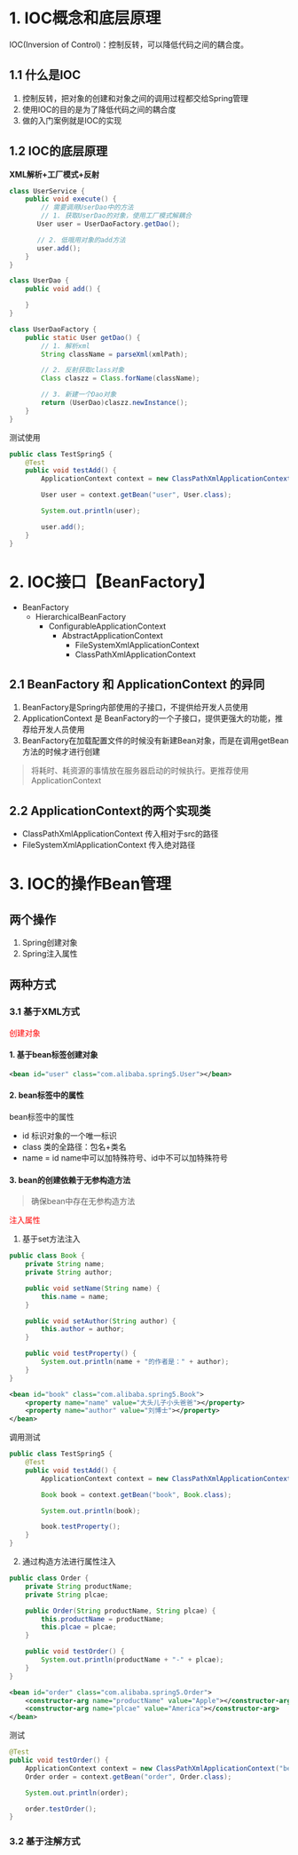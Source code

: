 # 1. IOC概念和底层原理

IOC(Inversion of Control)：控制反转，可以降低代码之间的耦合度。

## 1.1 什么是IOC

1. 控制反转，把对象的创建和对象之间的调用过程都交给Spring管理
2. 使用IOC的目的是为了降低代码之间的耦合度
3. 做的入门案例就是IOC的实现

## 1.2 IOC的底层原理

**XML解析+工厂模式+反射**

```java
class UserService {
    public void execute() {
        // 需要调用UserDao中的方法
        // 1. 获取UserDao的对象，使用工厂模式解耦合
       User user = UserDaoFactory.getDao();

       // 2. 低哦用对象的add方法
       user.add();
    }
}
```

```java
class UserDao {
    public void add() {

    }
}
```

```java
class UserDaoFactory {
    public static User getDao() {
        // 1. 解析xml
        String className = parseXml(xmlPath);

        // 2. 反射获取class对象
        Class claszz = Class.forName(className);

        // 3. 新建一个Dao对象
        return (UserDao)claszz.newInstance();
    }
}
```

测试使用

```java
public class TestSpring5 {
    @Test
    public void testAdd() {
        ApplicationContext context = new ClassPathXmlApplicationContext("bean1.xml");

        User user = context.getBean("user", User.class);

        System.out.println(user);

        user.add();
    }
}
```

# 2. IOC接口【BeanFactory】

- BeanFactory
  - HierarchicalBeanFactory
    - ConfigurableApplicationContext
      - AbstractApplicationContext 
        - FileSystemXmlApplicationContext
        - ClassPathXmlApplicationContext

## 2.1 BeanFactory 和 ApplicationContext 的异同

1. BeanFactory是Spring内部使用的子接口，不提供给开发人员使用
2. ApplicationContext 是 BeanFactory的一个子接口，提供更强大的功能，推荐给开发人员使用
3. BeanFactory在加载配置文件的时候没有新建Bean对象，而是在调用getBean方法的时候才进行创建

> 将耗时、耗资源的事情放在服务器启动的时候执行。更推荐使用ApplicationContext

## 2.2 ApplicationContext的两个实现类

- ClassPathXmlApplicationContext    传入相对于src的路径
- FileSystemXmlApplicationContext   传入绝对路径

# 3. IOC的操作Bean管理

## 两个操作

1. Spring创建对象
2. Spring注入属性

## 两种方式

### 3.1 基于XML方式

<font color="red"> 创建对象 </font>

#### 1. 基于bean标签创建对象

```xml
<bean id="user" class="com.alibaba.spring5.User"></bean>
```

#### 2. bean标签中的属性

bean标签中的属性

- id        标识对象的一个唯一标识
- class     类的全路径：包名+类名
- name = id name中可以加特殊符号、id中不可以加特殊符号

#### 3. bean的创建依赖于无参构造方法

> 确保bean中存在无参构造方法

<font color="red"> 注入属性 </font>

1. 基于set方法注入

```java
public class Book {
    private String name;
    private String author;

    public void setName(String name) {
        this.name = name;
    }

    public void setAuthor(String author) {
        this.author = author;
    }

    public void testProperty() {
        System.out.println(name + "的作者是：" + author);
    }
}
```

```xml
<bean id="book" class="com.alibaba.spring5.Book">
    <property name="name" value="大头儿子小头爸爸"></property>
    <property name="author" value="刘博士"></property>
</bean>
```
调用测试

```java
public class TestSpring5 {
    @Test
    public void testAdd() {
        ApplicationContext context = new ClassPathXmlApplicationContext("bean1.xml");

        Book book = context.getBean("book", Book.class);

        System.out.println(book);

        book.testProperty();
    }
}
```

2. 通过构造方法进行属性注入

```java
public class Order {
    private String productName;
    private String plcae;

    public Order(String productName, String plcae) {
        this.productName = productName;
        this.plcae = plcae;
    }

    public void testOrder() {
        System.out.println(productName + "-" + plcae);
    }
}
```

```xml
<bean id="order" class="com.alibaba.spring5.Order">
    <constructor-arg name="productName" value="Apple"></constructor-arg>
    <constructor-arg name="plcae" value="America"></constructor-arg>
</bean>
```

测试
```java
@Test
public void testOrder() {
    ApplicationContext context = new ClassPathXmlApplicationContext("bean1.xml");
    Order order = context.getBean("order", Order.class);

    System.out.println(order);

    order.testOrder();
}
```
### 3.2 基于注解方式




